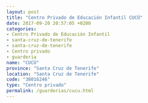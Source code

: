 ```yaml
---
layout: post
title: "Centro Privado de Educación Infantil CUCÚ"
date: 2017-09-20 20:57:05 +0200
categories:
- Centro Privado de Educación Infantil
- santa-cruz-de-tenerife
- santa-cruz-de-tenerife
- Centro privado
- guarderia
name: "CUCÚ"
province: "Santa Cruz de Tenerife"
location: "Santa Cruz de Tenerife"
code: "38016246"
type: "Centro privado"
permalink: /guarderias/cucu.html
---
```

